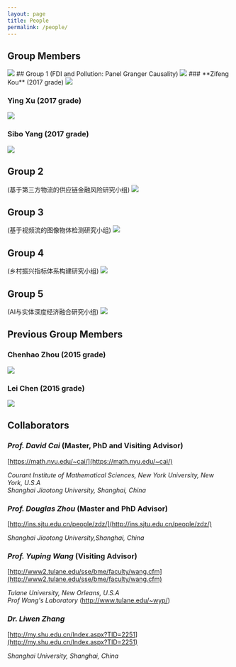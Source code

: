 ```yaml
---
layout: page
title: People
permalink: /people/
---
```


## Group Members
<img style="max-width:300px" src="/assets/people/hezhao.jpg" />
## Group 1 
(FDI and Pollution: Panel Granger Causality)
<img style="max-width:300px" src="/assets/people/kouzifeng.jpg" />
### **Zifeng Kou** (2017 grade)

<img style="max-width:300px" src="/assets/people/zhifengKou.jpg" />

### **Ying Xu** (2017 grade)

<img style="max-width:300px" src="/assets/people/yingXu.jpg" />

### **Sibo Yang** (2017 grade)

<img style="max-width:300px" src="/assets/people/siboYang.jpg" />

## Group 2 
(基于第三方物流的供应链金融风险研究小组)
<img style="max-width:300px" src="/assets/people/luyinda.jpg" />

## Group 3 
(基于视频流的图像物体检测研究小组)
<img style="max-width:300px" src="/assets/people/hukailang.jpg" />

## Group 4
(乡村振兴指标体系构建研究小组)
<img style="max-width:300px" src="/assets/people/fengyanan.jpg" />

## Group 5 
(AI与实体深度经济融合研究小组)
<img style="max-width:300px" src="/assets/people/yuanjie.jpg" />

## Previous Group Members
### **Chenhao Zhou** (2015 grade)

<img style="max-width:300px" src="/assets/people/chenhao-zhou.jpg" />

### **Lei Chen** (2015 grade)

<img style="max-width:300px" src="/assets/people/lei-chen.jpg" />


## Collaborators

### *Prof. David Cai* (Master, PhD and Visiting Advisor)  
[https://math.nyu.edu/~cai/](https://math.nyu.edu/~cai/)

*Courant Institute of Mathematical Sciences, New York University, New York, U.S.A*  
*Shanghai Jiaotong University, Shanghai, China*

### *Prof. Douglas Zhou* (Master and PhD Advisor)  
[http://ins.sjtu.edu.cn/people/zdz/](http://ins.sjtu.edu.cn/people/zdz/)  

*Shanghai Jiaotong University,Shanghai, China* 

### *Prof. Yuping Wang* (Visiting Advisor)  
[http://www2.tulane.edu/sse/bme/faculty/wang.cfm](http://www2.tulane.edu/sse/bme/faculty/wang.cfm)  

*Tulane University, New Orleans, U.S.A*  
*Prof Wang's Laboratory* (http://www.tulane.edu/~wyp/)

### *Dr. Liwen Zhang*  
[http://my.shu.edu.cn/Index.aspx?TID=2251](http://my.shu.edu.cn/Index.aspx?TID=2251)  

*Shanghai University, Shanghai, China*


